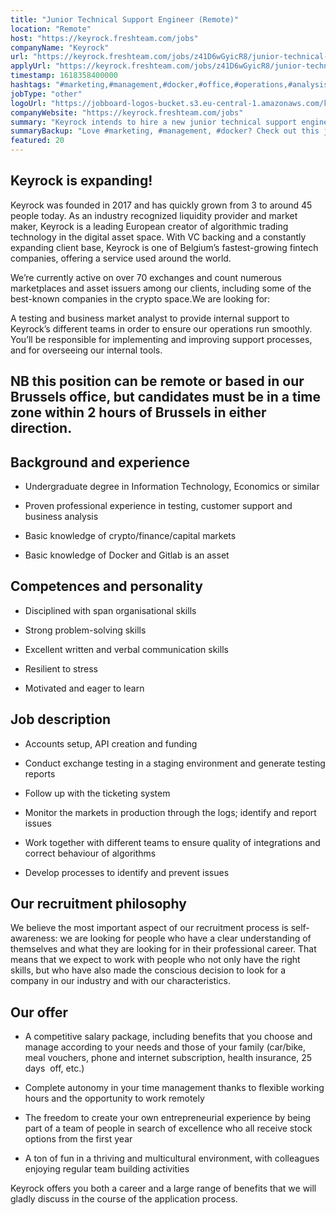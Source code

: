 ```yaml
---
title: "Junior Technical Support Engineer (Remote)"
location: "Remote"
host: "https://keyrock.freshteam.com/jobs"
companyName: "Keyrock"
url: "https://keyrock.freshteam.com/jobs/z41D6wGyicR8/junior-technical-support-engineer-remote"
applyUrl: "https://keyrock.freshteam.com/jobs/z41D6wGyicR8/junior-technical-support-engineer-remote#applicant-form"
timestamp: 1618358400000
hashtags: "#marketing,#management,#docker,#office,#operations,#analysis,#finance,#monitoring"
jobType: "other"
logoUrl: "https://jobboard-logos-bucket.s3.eu-central-1.amazonaws.com/keyrock"
companyWebsite: "https://keyrock.freshteam.com/jobs"
summary: "Keyrock intends to hire a new junior technical support engineer. If you have the freedom to create your own entrepreneurial experience by being part of a team of people in search of excellence who all receive stock options from the first year, consider applying."
summaryBackup: "Love #marketing, #management, #docker? Check out this job post!"
featured: 20
---
```


## Keyrock is expanding!

Keyrock was founded in 2017 and has quickly grown from 3 to around 45 people today. As an industry recognized liquidity provider and market maker, Keyrock is a leading European creator of algorithmic trading technology in the digital asset space. With VC backing and a constantly expanding client base, Keyrock is one of Belgium’s fastest-growing fintech companies, offering a service used around the world.

We’re currently active on over 70 exchanges and count numerous marketplaces and asset issuers among our clients, including some of the best-known companies in the crypto space.We are looking for:

A testing and business market analyst to provide internal support to Keyrock’s different teams in order to ensure our operations run smoothly. You’ll be responsible for implementing and improving support processes, and for overseeing our internal tools.

## NB this position can be remote or based in our Brussels office, but candidates must be in a time zone within 2 hours of Brussels in either direction.

## Background and experience

*   Undergraduate degree in Information Technology, Economics or similar
    
*   Proven professional experience in testing, customer support and business analysis
    
*   Basic knowledge of crypto/finance/capital markets
    
*   Basic knowledge of Docker and Gitlab is an asset
    

## Competences and personality

*   Disciplined with span organisational skills
    
*   Strong problem-solving skills
    
*   Excellent written and verbal communication skills
    
*   Resilient to stress
    
*   Motivated and eager to learn
    

## Job description

*   Accounts setup, API creation and funding
    
*   Conduct exchange testing in a staging environment and generate testing reports
    
*   Follow up with the ticketing system
    
*   Monitor the markets in production through the logs; identify and report issues
    
*   Work together with different teams to ensure quality of integrations and correct behaviour of algorithms
*   Develop processes to identify and prevent issues 
    

## Our recruitment philosophy

We believe the most important aspect of our recruitment process is self-awareness: we are looking for people who have a clear understanding of themselves and what they are looking for in their professional career. That means that we expect to work with people who not only have the right skills, but who have also made the conscious decision to look for a company in our industry and with our characteristics.

## Our offer

*   A competitive salary package, including benefits that you choose and manage according to your needs and those of your family (car/bike, meal vouchers, phone and internet subscription, health insurance, 25 days  off, etc.) 
    
*   Complete autonomy in your time management thanks to flexible working hours and the opportunity to work remotely 
    
*   The freedom to create your own entrepreneurial experience by being part of a team of people in search of excellence who all receive stock options from the first year
    
*   A ton of fun in a thriving and multicultural environment, with colleagues enjoying regular team building activities 
    

Keyrock offers you both a career and a large range of benefits that we will gladly discuss in the course of the application process.
